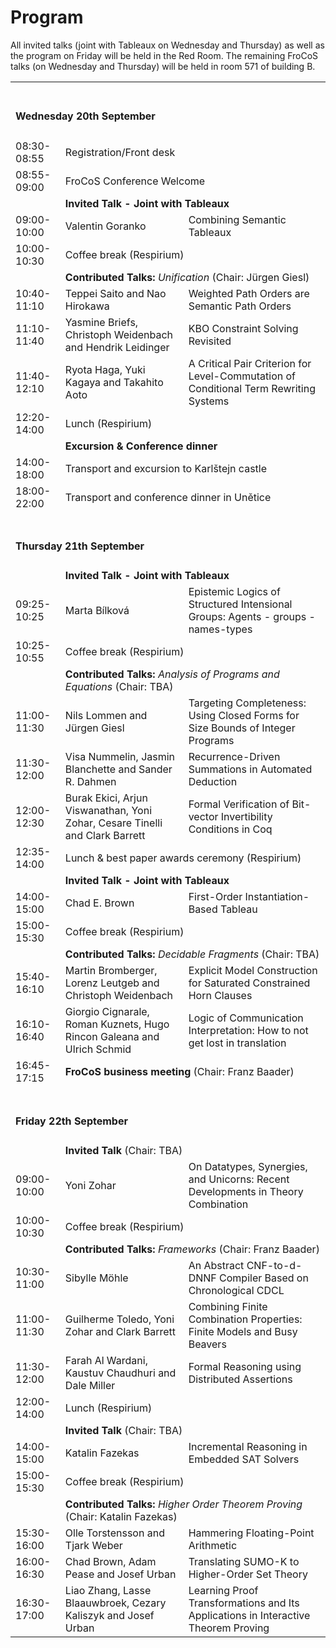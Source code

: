 # Program

All invited talks (joint with Tableaux on Wednesday and Thursday) as well as the program on Friday will be held in the Red Room.
The remaining FroCoS talks (on Wednesday and Thursday) will be held in room 571 of building B.

<table>
  <tbody>
  <tr>
    <td colspan="3"><span> <br><h4>Wednesday 20th September</h4></span></td>
  </tr>

  <tr>
     <td><span class="ptime">08:30-08:55</span></td>
     <td colspan="2"><span class="pevent">Registration/Front desk</span></td>
  </tr>

  <tr>
     <td><span class="ptime">08:55-09:00</span></td>
     <td colspan="2"><span class="pevent">FroCoS Conference Welcome</span></td>
  </tr>

  <tr>
    <td ></td>
    <td  colspan="2"><b>Invited Talk - Joint with Tableaux</b></td>
  </tr>

  <tr>
     <td><span class="ptime">09:00-10:00</span></td>
     <td><span class="pauthors">Valentin Goranko <br/></span></td>
     <td><span class="ptitle"> Combining Semantic Tableaux</span></td>
  </tr>
  <tr>
     <td><span class="ptime">10:00-10:30</span></td>
     <td colspan="2"><span class="pevent">Coffee break (Respirium)</span></td>
  </tr>

  <tr>
    <td ></td>
    <td  colspan="2"><b>Contributed Talks:</b> <i>Unification</i> (Chair: Jürgen Giesl)</td>
  </tr>

  <tr>
     <td><span class="ptime">10:40-11:10</span></td>
     <td><span class="pauthors">Teppei Saito and Nao Hirokawa</span></td>
     <td><span class="ptitle">Weighted Path Orders are Semantic Path Orders</span></td>
  </tr>

  <tr>
     <td><span class="ptime">11:10-11:40</span></td>
     <td><span class="pauthors">Yasmine Briefs, Christoph Weidenbach and Hendrik Leidinger</span></td>
     <td><span class="ptitle">KBO Constraint Solving Revisited</span></td>
  </tr>

  <tr>
     <td><span class="ptime">11:40-12:10</span></td>
     <td><span class="pauthors">Ryota Haga, Yuki Kagaya and Takahito Aoto</span></td>
     <td><span class="ptitle">A Critical Pair Criterion for Level-Commutation of Conditional Term Rewriting Systems</span></td>
  </tr>

  <tr>
     <td><span class="ptime">12:20-14:00</span></td>
     <td colspan="2"><span class="pevent">Lunch (Respirium)</span></td>
  </tr>
  <tr>
    <td ></td>
    <td  colspan="2"><b>Excursion &amp; Conference dinner</b></td>
  </tr>
  <tr>
     <td><span class="ptime">14:00-18:00</span></td>
     <td colspan="2"><span class="ptitle">Transport and excursion to Karlštejn castle</span></td>
  </tr>
  <tr>
     <td><span class="ptime">18:00-22:00</span></td>
     <td colspan="2"><span class="ptitle">Transport and conference dinner in Unětice</span></td>
  </tr>

  <tr>
    <td colspan="3"><span> <br><h4>Thursday 21th September</h4></span></td>
  </tr>

  <tr>
    <td ></td>
    <td  colspan="2"><b>Invited Talk - Joint with Tableaux</b></td>
  </tr>

  <tr>
     <td><span class="ptime">09:25-10:25</span></td>
     <td><span class="pauthors">Marta Bílková <br/></span></td>
     <td><span class="ptitle">Epistemic Logics of Structured Intensional Groups: Agents - groups - names-types</span></td>
  </tr>

  <tr>
     <td><span class="ptime">10:25-10:55</span></td>
     <td colspan="2"><span class="pevent">Coffee break (Respirium)</span></td>
  </tr>

  <tr>
     <td><span class="ptime"></span></td>
    <td  colspan="2"><b>Contributed Talks:</b> <i>Analysis of Programs and Equations</i> (Chair: TBA)</td>
  </tr>

  <tr>
     <td><span class="ptime">11:00-11:30</span></td>
     <td><span class="pauthors">Nils Lommen and Jürgen Giesl</span></td>
     <td><span class="ptitle">Targeting Completeness: Using Closed Forms for Size Bounds of Integer Programs</span></td>
  </tr>

  <tr>
     <td><span class="ptime">11:30-12:00</span></td>
     <td><span class="pauthors">Visa Nummelin, Jasmin Blanchette and Sander R. Dahmen</span></td>
     <td><span class="ptitle">Recurrence-Driven Summations in Automated Deduction</span></td>
  </tr>

  <tr>
     <td><span class="ptime">12:00-12:30</span></td>
     <td><span class="pauthors">Burak Ekici, Arjun Viswanathan, Yoni Zohar, Cesare Tinelli and Clark Barrett</span></td>
     <td><span class="ptitle">Formal Verification of Bit-vector Invertibility Conditions in Coq</span></td>
  </tr>

  <tr>
     <td><span class="ptime">12:35-14:00</span></td>
     <td colspan="2"><span class="pevent">Lunch &amp; best paper awards ceremony (Respirium) </span></td>
  </tr>

  <tr>
    <td ></td>
    <td  colspan="2"><b>Invited Talk - Joint with Tableaux</b></td>
  </tr>

  <tr>
     <td><span class="ptime">14:00-15:00</span></td>
     <td><span class="pauthors">Chad E. Brown <br/></span></td>
     <td><span class="ptitle"> First-Order Instantiation-Based Tableau</span></td>
  </tr>
  <tr>
     <td><span class="ptime">15:00-15:30</span></td>
     <td colspan="2"><span class="pevent">Coffee break (Respirium)</span></td>
  </tr>
  <tr>
    <td ></td>
    <td  colspan="2"><b>Contributed Talks:</b> <i>Decidable Fragments</i> (Chair: TBA)</td>
  </tr>

  <tr>
     <td><span class="ptime">15:40-16:10</span></td>
     <td><span class="pauthors">Martin Bromberger, Lorenz Leutgeb and Christoph Weidenbach</span></td>
     <td><span class="ptitle">Explicit Model Construction for Saturated Constrained Horn Clauses</span></td>
  </tr>

  <tr>
     <td><span class="ptime">16:10-16:40</span></td>
     <td><span class="pauthors">Giorgio Cignarale, Roman Kuznets, Hugo Rincon Galeana and Ulrich Schmid</span></td>
     <td><span class="ptitle">Logic of Communication Interpretation: How to not get lost in translation</span></td>
  </tr>

  <tr>
     <td><span class="ptime">16:45-17:15</span></td>
     <td colspan="2"><span class="pevent"><b>FroCoS business meeting</b> (Chair: Franz Baader)</span></td>
  </tr>

  <tr>
    <td colspan="3"><span> <br><h4>Friday 22th September</h4></span></td>
  </tr>

  <tr>
    <td ></td>
    <td  colspan="2"><b>Invited Talk</b> (Chair: TBA)</td>
  </tr>

  <tr>
     <td><span class="ptime">09:00-10:00</span></td>
     <td><span class="pauthors">Yoni Zohar</span></td>
     <td><span class="ptitle">On Datatypes, Synergies, and Unicorns: Recent Developments in Theory Combination</span></td>
  </tr>

  <tr>
     <td><span class="ptime">10:00-10:30</span></td>
     <td colspan="2"><span class="pevent">Coffee break (Respirium)</span></td>
  </tr>

  <tr>
    <td ></td>
    <td  colspan="2"><b>Contributed Talks:</b> <i>Frameworks</i> (Chair: Franz Baader)</td>
  </tr>

  <tr>
     <td><span class="ptime">10:30-11:00</span></td>
     <td><span class="pauthors">Sibylle Möhle</span></td>
     <td><span class="ptitle">An Abstract CNF-to-d-DNNF Compiler Based on Chronological CDCL</span></td>
  </tr>

  <tr>
     <td><span class="ptime">11:00-11:30</span></td>
     <td><span class="pauthors">Guilherme Toledo, Yoni Zohar and Clark Barrett</span></td>
     <td><span class="ptitle">Combining Finite Combination Properties: Finite Models and Busy Beavers</span></td>
  </tr>

  <tr>
     <td><span class="ptime">11:30-12:00</span></td>
     <td><span class="pauthors">Farah Al Wardani, Kaustuv Chaudhuri and Dale Miller</span></td>
     <td><span class="ptitle">Formal Reasoning using Distributed Assertions</span></td>
  </tr>

  <tr>
     <td><span class="ptime">12:00-14:00</span></td>
     <td colspan="2"><span class="pevent">Lunch (Respirium) </span></td>
  </tr>

  <tr>
    <td ></td>
    <td  colspan="2"><b>Invited Talk</b> (Chair: TBA)</td>
  </tr>

  <tr>
     <td><span class="ptime">14:00-15:00</span></td>
     <td><span class="pauthors">Katalin Fazekas</span></td>
     <td><span class="ptitle">Incremental Reasoning in Embedded SAT Solvers</span></td>
  </tr>

  <tr>
     <td><span class="ptime">15:00-15:30</span></td>
     <td colspan="2"><span class="pevent">Coffee break (Respirium)</span></td>
  </tr>

  <tr>
    <td ></td>
    <td  colspan="2"><b>Contributed Talks:</b> <i>Higher Order Theorem Proving</i> (Chair: Katalin Fazekas)</td>
  </tr>

  <tr>
     <td><span class="ptime">15:30-16:00</span></td>
     <td><span class="pauthors">Olle Torstensson and Tjark Weber</span></td>
     <td><span class="ptitle">Hammering Floating-Point Arithmetic</span></td>
  </tr>

  <tr>
     <td><span class="ptime">16:00-16:30</span></td>
     <td><span class="pauthors">Chad Brown, Adam Pease and Josef Urban</span></td>
     <td><span class="ptitle">Translating SUMO-K to Higher-Order Set Theory</span></td>
  </tr>

  <tr>
     <td><span class="ptime">16:30-17:00</span></td>
     <td><span class="pauthors">Liao Zhang, Lasse Blaauwbroek, Cezary Kaliszyk and Josef Urban</span></td>
     <td><span class="ptitle">Learning Proof Transformations and Its Applications in Interactive Theorem Proving</span></td>
  </tr>

  </tbody>
</table>


